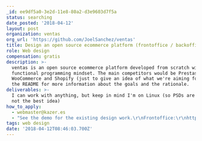 ```yaml
---
_id: ee9df5a0-3e2d-11e8-80a2-d3e9603d7f5a
status: searching
date_posted: '2018-04-12'
layout: post
organization: ventas
org_url: 'https://github.com/JoelSanchez/ventas'
title: Design an open source ecommerce platform (frontoffice / backoffice)
role: Web design
compensation: gratis
description: >-
  ventas is an open source ecommerce platform developed from scratch with a
  functional programming mindset. The main competitors would be Prestashop,
  WooCommerce and Shopify (just to give an idea of what we're aiming for). See
  the README for more information about the goals and the rationale.
deliverables: >-
  I can work with anything, but keep in mind I'm on Linux (so PSDs are probably
  not the best idea)
how_to_apply:
  - webmaster@kazer.es
  - "See the demo for the existing design work.\r\nFrontoffice:\r\nhttps://ventas2.kazer.es\r\nBackofffice: \r\nhttps://ventas2.kazer.es/admin (user test@test.com, password test)\r\nhttps://ventas2.kazer.es/admin/products/17592186045931/edit\r\netc\r\n\r\n"
tags: web design
date: '2018-04-12T08:46:03.700Z'
---
```

 
